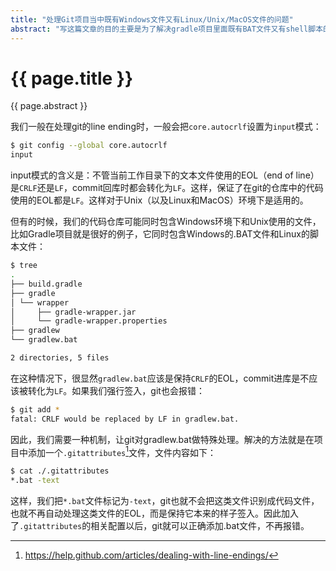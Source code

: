 ```yaml
---
title: "处理Git项目当中既有Windows文件又有Linux/Unix/MacOS文件的问题"
abstract: "写这篇文章的目的主要是为了解决gradle项目里面既有BAT文件又有shell脚本的问题。"
---
```


# {{ page.title }}

{{ page.abstract }}

我们一般在处理git的line ending时，一般会把`core.autocrlf`设置为`input`模式：

```bash
$ git config --global core.autocrlf
input
```

input模式的含义是：不管当前工作目录下的文本文件使用的EOL（end of line）是`CRLF`还是`LF`，commit回库时都会转化为`LF`。这样，保证了在git的仓库中的代码使用的EOL都是`LF`。这样对于Unix（以及Linux和MacOS）环境下是适用的。

但有的时候，我们的代码仓库可能同时包含Windows环境下和Unix使用的文件，比如Gradle项目就是很好的例子，它同时包含Windows的.BAT文件和Linux的脚本文件：

```bash
$ tree
.
├── build.gradle
├── gradle
│ └── wrapper
│     ├── gradle-wrapper.jar
│     └── gradle-wrapper.properties
├── gradlew
└── gradlew.bat

2 directories, 5 files
```

在这种情况下，很显然`gradlew.bat`应该是保持`CRLF`的EOL，commit进库是不应该被转化为`LF`。如果我们强行签入，git也会报错：

```bash
$ git add *
fatal: CRLF would be replaced by LF in gradlew.bat.
```

因此，我们需要一种机制，让git对gradlew.bat做特殊处理。解决的方法就是在项目中添加一个`.gitattributes`[^1]文件，文件内容如下：

```bash
$ cat ./.gitattributes
*.bat -text
```

这样，我们把`*.bat`文件标记为`-text`，git也就不会把这类文件识别成代码文件，也就不再自动处理这类文件的EOL，而是保持它本来的样子签入。因此加入了`.gitattributes`的相关配置以后，git就可以正确添加.bat文件，不再报错。

[^1]: https://help.github.com/articles/dealing-with-line-endings/
